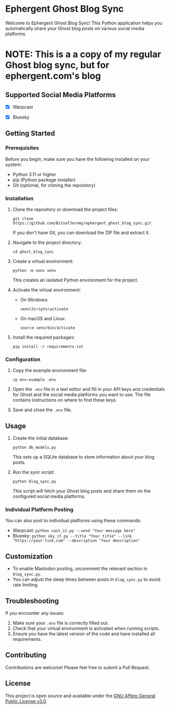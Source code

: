 # Ephergent Ghost Blog Sync

Welcome to Ephergent Ghost Blog Sync! This Python application helps you automatically share your Ghost blog posts on various social media platforms.

# NOTE: This is a a copy of my regular Ghost blog sync, but for ephergent.com's blog

## Supported Social Media Platforms

- [x] Warpcast
- [x] Bluesky


## Getting Started

### Prerequisites

Before you begin, make sure you have the following installed on your system:

- Python 3.11 or higher
- pip (Python package installer)
- Git (optional, for cloning the repository)

### Installation

1. Clone the repository or download the project files:
   ```
   git clone https://github.com/BitsofJeremy/ephergent_ghost_blog_sync.git
   ```
   If you don't have Git, you can download the ZIP file and extract it.

2. Navigate to the project directory:
   ```
   cd ghost_blog_sync
   ```

3. Create a virtual environment:
   ```
   python -m venv venv
   ```
   This creates an isolated Python environment for the project.

4. Activate the virtual environment:
   - On Windows:
     ```
     venv\Scripts\activate
     ```
   - On macOS and Linux:
     ```
     source venv/bin/activate
     ```

5. Install the required packages:
   ```
   pip install -r requirements.txt
   ```

### Configuration

1. Copy the example environment file:
   ```
   cp env-example .env
   ```

2. Open the `.env` file in a text editor and fill in your API keys and credentials for Ghost and the social media platforms you want to use. The file contains instructions on where to find these keys.

3. Save and close the `.env` file.

## Usage

1. Create the initial database:
   ```
   python db_models.py
   ```
   This sets up a SQLite database to store information about your blog posts.

2. Run the sync script:
   ```
   python blog_sync.py
   ```
   This script will fetch your Ghost blog posts and share them on the configured social media platforms.

### Individual Platform Posting

You can also post to individual platforms using these commands:

- Warpcast: `python cast_it.py --send "Your message here"`
- Bluesky: `python sky_it.py --title "Your title" --link "https://your-link.com" --description "Your description"`

## Customization

- To enable Mastodon posting, uncomment the relevant section in `blog_sync.py`.
- You can adjust the sleep times between posts in `blog_sync.py` to avoid rate limiting.

## Troubleshooting

If you encounter any issues:

1. Make sure your `.env` file is correctly filled out.
2. Check that your virtual environment is activated when running scripts.
3. Ensure you have the latest version of the code and have installed all requirements.

## Contributing

Contributions are welcome! Please feel free to submit a Pull Request.

## License

This project is open source and available under the [GNU Affero General Public License v3.0](LICENSE).